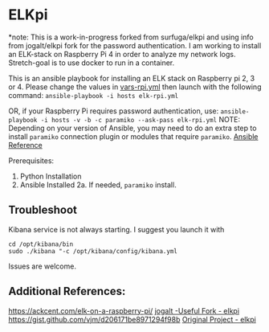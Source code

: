 ELKpi
=====

*note: This is a work-in-progress forked from surfuga/elkpi and using info from jogalt/elkpi fork for the password authentication.  I am working to install an ELK-stack on Raspberry Pi 4 in order to analyze my network logs.  Stretch-goal is to use docker to run in a container. 

This is an ansible playbook for installing an ELK stack on Raspberry pi 2, 3 or 4.
Please change the values in [vars-rpi.yml](vars/vars-rpi.yml) then launch with the following command: 
```ansible-playbook -i hosts elk-rpi.yml```

OR, if your Raspberry Pi requires password authentication, use:
```ansible-playbook -i hosts -v -b -c paramiko --ask-pass elk-rpi.yml```
NOTE: Depending on your version of Ansible, you may need to do an extra step to install `paramiko` connection plugin or modules that require `paramiko`.  [Ansible Reference](https://docs.ansible.com/ansible/latest/installation_guide/intro_installation.html#installing-ansible-with-pip)

Prerequisites:
1. Python Installation
2. Ansible Installed
	2a. If needed, `paramiko` install.


Troubleshoot
----------

Kibana service is not always starting. I suggest you launch it with
```
cd /opt/kibana/bin
sudo ./kibana "-c /opt/kibana/config/kibana.yml
```

Issues are welcome.

Additional References:
------------
<https://ackcent.com/elk-on-a-raspberry-pi/>
[jogalt -Useful Fork - elkpi](https://github.com/jogalt/elkpi)
<https://gist.github.com/vjm/d206171be8971294f98b>
[Original Project - elkpi](https://github.com/surfuga/elkpi)
